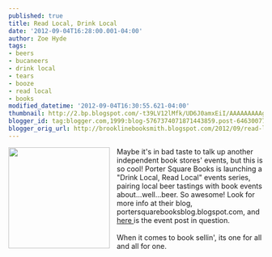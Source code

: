 ```yaml
---
published: true
title: Read Local, Drink Local
date: '2012-09-04T16:28:00.001-04:00'
author: Zoe Hyde
tags:
- beers
- bucaneers
- drink local
- tears
- booze
- read local
- books
modified_datetime: '2012-09-04T16:30:55.621-04:00'
thumbnail: http://2.bp.blogspot.com/-t39LV12lMfk/UD6J0amxEiI/AAAAAAAAAg0/XRY0uOWfpOc/s72-c/SlumbrewPorterSquare.jpg
blogger_id: tag:blogger.com,1999:blog-5767374071871443859.post-6463007784051660560
blogger_orig_url: http://brooklinebooksmith.blogspot.com/2012/09/read-local-drink-local.html
---
```


<div class="separator" style="clear: both; text-align: center;"><a href="http://2.bp.blogspot.com/-t39LV12lMfk/UD6J0amxEiI/AAAAAAAAAg0/XRY0uOWfpOc/s1600/SlumbrewPorterSquare.jpg" imageanchor="1" style="clear: left; float: left; margin-bottom: 1em; margin-right: 1em;"><img border="0" height="200" src="http://2.bp.blogspot.com/-t39LV12lMfk/UD6J0amxEiI/AAAAAAAAAg0/XRY0uOWfpOc/s200/SlumbrewPorterSquare.jpg" width="200" /></a></div>Maybe it's in bad taste to talk up another independent book stores' events, but this is so cool! Porter Square Books is launching a "Drink Local, Read Local" events series, pairing local beer tastings with book events about...well...beer. So awesome! Look for more info at their blog, portersquarebooksblog.blogspot.com, and <a href="http://portersquarebooksblog.blogspot.com/2012/08/read-local-drink-local-event-series.html" target="_blank">here </a>is the event post in question.<br /><br />When it comes to book sellin', its one for all and all for one.